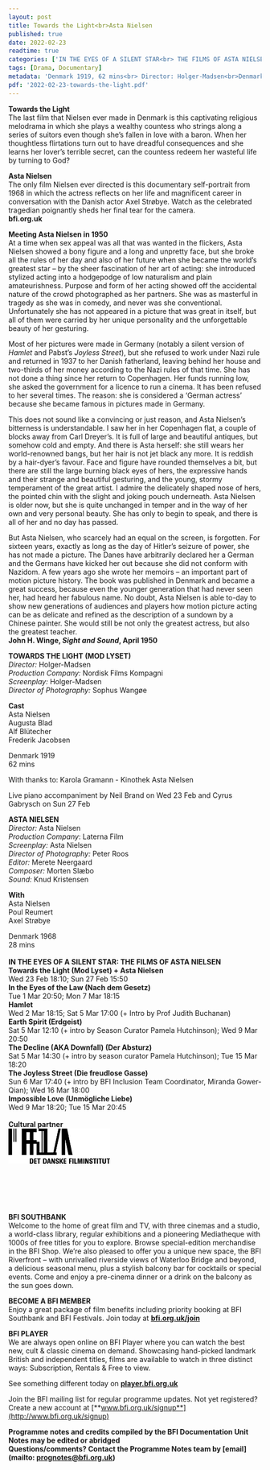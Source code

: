 ```yaml
---
layout: post
title: Towards the Light<br>Asta Nielsen
published: true
date: 2022-02-23
readtime: true
categories: ['IN THE EYES OF A SILENT STAR<br> THE FILMS OF ASTA NIELSEN']
tags: [Drama, Documentary]
metadata: 'Denmark 1919, 62 mins<br> Director: Holger-Madsen<br>Denmark 1968, 28 mins<br> Director: Asta Nielsen'
pdf: '2022-02-23-towards-the-light.pdf'
---
```


**Towards the Light**<br>
The last film that Nielsen ever made in Denmark is this captivating religious melodrama in which she plays a wealthy countess who strings along a series of suitors even though she’s fallen in love with a baron. When her thoughtless flirtations turn out to have dreadful consequences and she learns her lover’s terrible secret, can the countess redeem her wasteful life by turning to God?<br>

**Asta Nielsen**<br>
The only film Nielsen ever directed is this documentary self-portrait from 1968 in which the actress reflects on her life and magnificent career in conversation with the Danish actor Axel Strøbye. Watch as the celebrated tragedian poignantly sheds her final tear for the camera.<br>
**bfi.org.uk**<br>

**Meeting Asta Nielsen in 1950**<br>
At a time when sex appeal was all that was wanted in the flickers, Asta Nielsen showed a bony figure and a long and unpretty face, but she broke all the rules of her day and also of her future when she became the world’s greatest star – by the sheer fascination of her art of acting: she introduced stylized acting into a hodgepodge of low naturalism and plain amateurishness. Purpose and form of her acting showed off the accidental nature of the crowd photographed as her partners. She was as masterful in tragedy as she was in comedy, and never was she conventional. Unfortunately she has not appeared in a picture that was great in itself, but all of them were carried by her unique personality and the unforgettable beauty of her gesturing.

Most of her pictures were made in Germany (notably a silent version of _Hamlet_ and Pabst’s _Joyless Street_), but she refused to work under Nazi rule and returned in 1937 to her Danish fatherland, leaving behind her house and two-thirds of her money according to the Nazi rules of that time. She has not done a thing since her return to Copenhagen. Her funds running low, she asked the government for a licence to run a cinema. It has been refused to her several times. The reason: she is considered a ‘German actress’ because she became famous in pictures made in Germany.

This does not sound like a convincing or just reason, and Asta Nielsen’s bitterness is understandable. I saw her in her Copenhagen flat, a couple of blocks away from Carl Dreyer’s. It is full of large and beautiful antiques, but somehow cold and empty. And there is Asta herself: she still wears her world-renowned bangs, but her hair is not jet black any more. It is reddish by a hair-dyer’s favour. Face and figure have rounded themselves a bit, but there are still the large burning black eyes of hers, the expressive hands and their strange and beautiful gesturing, and the young, stormy temperament of the great artist. I admire the delicately shaped nose of hers, the pointed chin with the slight and joking pouch underneath. Asta Nielsen is older now, but she is quite unchanged in temper and in the way of her own and very personal beauty. She has only to begin to speak, and there is all of her and no day has passed.

But Asta Nielsen, who scarcely had an equal on the screen, is forgotten. For sixteen years, exactly as long as the day of Hitler’s seizure of power, she has not made a picture. The Danes have arbitrarily declared her a German and the Germans have kicked her out because she did not conform with Nazidom. A few years ago she wrote her memoirs – an important part of motion picture history. The book was published in Denmark and became a great success, because even the younger generation that had never seen her, had heard her fabulous name. No doubt, Asta Nielsen is able to-day to show new generations of audiences and players how motion picture acting can be as delicate and refined as the description of a sundown by a Chinese painter. She would still be not only the greatest actress, but also the greatest teacher.<br>
**John H. Winge, _Sight and Sound_, April 1950**

**TOWARDS THE LIGHT (MOD LYSET)**<br>
_Director:_ Holger-Madsen<br>
_Production Company:_ Nordisk Films Kompagni<br>
_Screenplay:_ Holger-Madsen<br>
_Director of Photography:_ Sophus Wangøe<br>

**Cast**<br>
Asta Nielsen<br>
Augusta Blad<br>
Alf Blütecher<br>
Frederik Jacobsen<br>

Denmark 1919<br>
62 mins<br>

With thanks to: Karola Gramann - Kinothek Asta Nielsen<br>

Live piano accompaniment by Neil Brand on Wed 23 Feb and Cyrus Gabrysch on Sun 27 Feb<br>

**ASTA NIELSEN**<br>
_Director:_ Asta Nielsen<br>
_Production Company_: Laterna Film  <br>
_Screenplay:_ Asta Nielsen<br>
_Director of Photography:_ Peter Roos<br>
_Editor:_ Merete Neergaard<br>
_Composer:_ Morten Slæbo<br>
_Sound:_ Knud Kristensen<br>

**With**<br>
Asta Nielsen<br>
Poul Reumert<br>
Axel Strøbye<br>

Denmark 1968<br>
28 mins<br>
<br>
**IN THE EYES OF A SILENT STAR: THE FILMS OF ASTA NIELSEN**<br>
**Towards the Light (Mod Lyset) + Asta Nielsen**<br>
Wed 23 Feb 18:10; Sun 27 Feb 15:50<br>
**In the Eyes of the Law (Nach dem Gesetz)**<br>
Tue 1 Mar 20:50; Mon 7 Mar 18:15<br>
**Hamlet**<br>
Wed 2 Mar 18:15; Sat 5 Mar 17:00 (+ Intro by Prof Judith Buchanan)<br>
**Earth Spirit (Erdgeist)**<br>
Sat 5 Mar 12:10 (+ intro by Season Curator Pamela Hutchinson); Wed 9 Mar 20:50 <br>
**The Decline (AKA Downfall) (Der Absturz)**<br>
Sat 5 Mar 14:30 (+ intro by season curator Pamela Hutchinson); Tue 15 Mar 18:20<br>
**The Joyless Street (Die freudlose Gasse)**<br>
Sun 6 Mar 17:40 (+ intro by BFI Inclusion Team Coordinator, Miranda Gower-Qian); Wed 16 Mar 18:00<br>
**Impossible Love (Unmögliche Liebe)**<br>
Wed 9 Mar 18:20; Tue 15 Mar 20:45<br> 
<br>
**Cultural partner**<br>
<img style="float: left;" src="/img/danish film institute.png" width="40%" height="40%">
<br><br><br><br><br><br><br><br><br>

**BFI SOUTHBANK**  
Welcome to the home of great film and TV, with three cinemas and a studio, a world-class library, regular exhibitions and a pioneering Mediatheque with 1000s of free titles for you to explore. Browse special-edition merchandise in the BFI Shop. We’re also pleased to offer you a unique new space, the BFI Riverfront – with unrivalled riverside views of Waterloo Bridge and beyond, a delicious seasonal menu, plus a stylish balcony bar for cocktails or special events. Come and enjoy a pre-cinema dinner or a drink on the balcony as the sun goes down.  

**BECOME A BFI MEMBER**  
Enjoy a great package of film benefits including priority booking at BFI Southbank and BFI Festivals. Join today at [**bfi.org.uk/join**](http://www.bfi.org.uk/join)  

**BFI PLAYER**  
 We are always open online on BFI Player where you can watch the best new, cult &amp; classic cinema on demand. Showcasing hand-picked landmark British and independent titles, films are available to watch in three distinct ways: Subscription, Rentals &amp; Free to view.  

See something different today on [**player.bfi.org.uk**](https://player.bfi.org.uk)  

Join the BFI mailing list for regular programme updates. Not yet registered? Create a new account at [**www.bfi.org.uk/signup**](http://www.bfi.org.uk/signup)

**Programme notes and credits compiled by the BFI Documentation Unit  
Notes may be edited or abridged  
Questions/comments? Contact the Programme Notes team by [email](mailto: prognotes@bfi.org.uk)**

